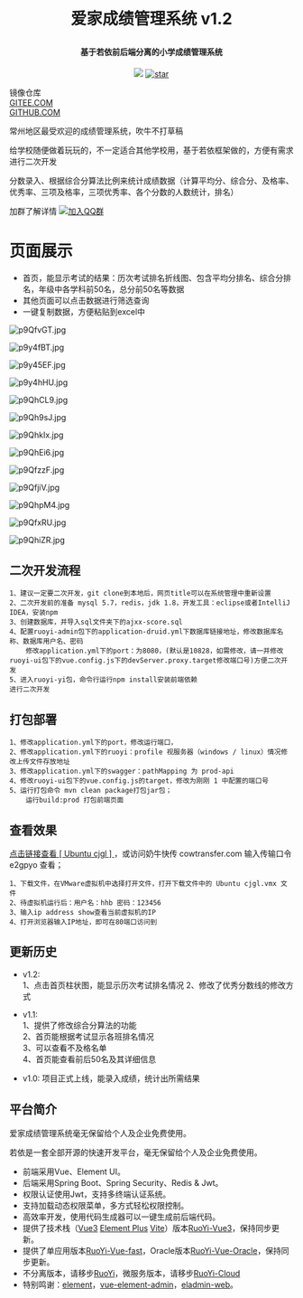 
<h1 align="center" style="margin: 30px 0 30px; font-weight: bold;">爱家成绩管理系统 v1.2</h1>
<h4 align="center">基于若依前后端分离的小学成绩管理系统</h4>
<p align="center">
	<a href="https://gitee.com/hysro/school-score/tree/master/LICENSE"><img src="https://img.shields.io/github/license/mashape/apistatus.svg"></a>
    <a href='https://gitee.com/hysro/school-score/stargazers'><img src='https://gitee.com/hysro/school-score/badge/star.svg?theme=dark' alt='star'></img></a>
</p>

镜像仓库  
<a href="https://gitee.com/hysro/school-score">GITEE.COM</a><br/>
<a href="https://github.com/hysro1997/school-score">GITHUB.COM</a>



<p>常州地区最受欢迎的成绩管理系统，吹牛不打草稿</p>
<p>给学校随便做着玩玩的，不一定适合其他学校用，基于若依框架做的，方便有需求进行二次开发</p>
<p>分数录入、根据综合分算法比例来统计成绩数据（计算平均分、综合分、及格率、优秀率、三项及格率，三项优秀率、各个分数的人数统计，排名）</p>

加群了解详情
[![加入QQ群](https://img.shields.io/badge/未满-637914590-blue.svg)](https://jq.qq.com/?_wv=1027&k=3lofOeSF)

# 页面展示
* 首页，能显示考试的结果：历次考试排名折线图、包含平均分排名、综合分排名，年级中各学科前50名，总分前50名等数据
* 其他页面可以点击数据进行筛选查询
* 一键复制数据，方便粘贴到excel中

![p9QfvGT.jpg](https://s1.ax1x.com/2023/04/27/p9QfvGT.jpg)

![p9y4fBT.jpg](https://s1.ax1x.com/2023/05/12/p9y4fBT.jpg)

![p9y45EF.jpg](https://s1.ax1x.com/2023/05/12/p9y45EF.jpg)

![p9y4hHU.jpg](https://s1.ax1x.com/2023/05/12/p9y4hHU.jpg)

![p9QhCL9.jpg](https://s1.ax1x.com/2023/04/27/p9QhCL9.jpg)

![p9Qh9sJ.jpg](https://s1.ax1x.com/2023/04/27/p9Qh9sJ.jpg)

![p9QhkIx.jpg](https://s1.ax1x.com/2023/04/27/p9QhkIx.jpg)

![p9QhEi6.jpg](https://s1.ax1x.com/2023/04/27/p9QhEi6.jpg)

![p9QfzzF.jpg](https://s1.ax1x.com/2023/04/27/p9QfzzF.jpg)

![p9QfjiV.jpg](https://s1.ax1x.com/2023/04/27/p9QfjiV.jpg)

![p9QhpM4.jpg](https://s1.ax1x.com/2023/04/27/p9QhpM4.jpg)

![p9QfxRU.jpg](https://s1.ax1x.com/2023/04/27/p9QfxRU.jpg)

![p9QhiZR.jpg](https://s1.ax1x.com/2023/04/27/p9QhiZR.jpg)

## 二次开发流程
    1、建议一定要二次开发，git clone到本地后，网页title可以在系统管理中重新设置
    2、二次开发前的准备 mysql 5.7，redis，jdk 1.8，开发工具：eclipse或者IntelliJ IDEA，安装npm
    3、创建数据库，并导入sql文件夹下的ajxx-score.sql
    4、配置ruoyi-admin包下的application-druid.yml下数据库链接地址，修改数据库名称、数据库用户名、密码
        修改application.yml下的port：为8080，(默认是10828，如需修改，请一并修改ruoyi-ui包下的vue.config.js下的devServer.proxy.target修改端口号)方便二次开发
    5、进入ruoyi-yi包，命令行运行npm install安装前端依赖
    进行二次开发
## 打包部署
    1、修改application.yml下的port，修改运行端口，
    2、修改application.yml下的ruoyi：profile 视服务器（windows / linux）情况修改上传文件存放地址
    3、修改application.yml下的swagger：pathMapping 为 prod-api
    4、修改ruoyi-ui包下的vue.config.js的target，修改为刚刚 1 中配置的端口号
    5、运行打包命令 mvn clean package打包jar包；
        运行build:prod 打包前端页面

## 查看效果
<p> <a href="https://cowtransfer.com/s/78448b5f42734a"> 点击链接查看 [ Ubuntu cjgl ] </a> ，或访问奶牛快传 cowtransfer.com 输入传输口令 e2gpyo 查看；</p>
    
    1、下载文件，在VMware虚拟机中选择打开文件，打开下载文件中的 Ubuntu cjgl.vmx 文件
    2、待虚拟机运行后：用户名：hhb 密码：123456
    3、输入ip address show查看当前虚拟机的IP
    4、打开浏览器输入IP地址，即可在80端口访问到

## 更新历史

* v1.2:  
    1、点击首页柱状图，能显示历次考试排名情况
    2、修改了优秀分数线的修改方式
    
* v1.1:  
    1、提供了修改综合分算法的功能  
    2、首页能根据考试显示各班排名情况  
    3、可以查看不及格名单  
    4、首页能查看前后50名及其详细信息 
    
* v1.0:  项目正式上线，能录入成绩，统计出所需结果

## 平台简介
爱家成绩管理系统毫无保留给个人及企业免费使用。

若依是一套全部开源的快速开发平台，毫无保留给个人及企业免费使用。

* 前端采用Vue、Element UI。
* 后端采用Spring Boot、Spring Security、Redis & Jwt。
* 权限认证使用Jwt，支持多终端认证系统。
* 支持加载动态权限菜单，多方式轻松权限控制。
* 高效率开发，使用代码生成器可以一键生成前后端代码。
* 提供了技术栈（[Vue3](https://v3.cn.vuejs.org) [Element Plus](https://element-plus.org/zh-CN) [Vite](https://cn.vitejs.dev)）版本[RuoYi-Vue3](https://github.com/yangzongzhuan/RuoYi-Vue3)，保持同步更新。
* 提供了单应用版本[RuoYi-Vue-fast](https://github.com/yangzongzhuan/RuoYi-Vue-fast)，Oracle版本[RuoYi-Vue-Oracle](https://github.com/yangzongzhuan/RuoYi-Vue-Oracle)，保持同步更新。
* 不分离版本，请移步[RuoYi](https://gitee.com/y_project/RuoYi)，微服务版本，请移步[RuoYi-Cloud](https://gitee.com/y_project/RuoYi-Cloud)
* 特别鸣谢：[element](https://github.com/ElemeFE/element)，[vue-element-admin](https://github.com/PanJiaChen/vue-element-admin)，[eladmin-web](https://github.com/elunez/eladmin-web)。
